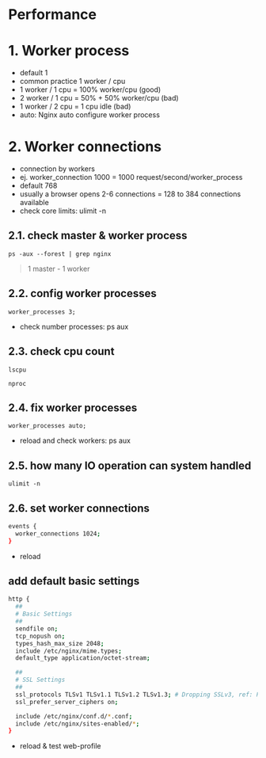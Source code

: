 # Performance <!-- omit in toc -->


# 1. Worker process
- default 1
- common practice 1 worker / cpu
- 1 worker / 1 cpu = 100% worker/cpu (good)
- 2 worker / 1 cpu = 50% + 50% worker/cpu (bad)
- 1 worker / 2 cpu = 1 cpu idle (bad)
- auto: Nginx auto configure worker process

# 2. Worker connections
- connection by workers
- ej. worker_connection 1000 = 1000 request/second/worker_process
- default 768
- usually a browser opens 2-6 connections = 128 to 384 connections available
- check core limits: ulimit -n

## 2.1. check master & worker process
```
ps -aux --forest | grep nginx
```
> 1 master - 1 worker


## 2.2. config worker processes
```
worker_processes 3;
```
- check number processes: ps aux

## 2.3. check cpu count
```
lscpu

nproc
```


## 2.4. fix worker processes
```
worker_processes auto;
```
- reload and check workers: ps aux

## 2.5. how many IO operation can system handled
```
ulimit -n
```
## 2.6. set worker connections
```sh
events {
  worker_connections 1024;
}
```
- reload

## add default basic settings
```sh
http {
  ##
  # Basic Settings
  ##
  sendfile on;
  tcp_nopush on;
  types_hash_max_size 2048;
  include /etc/nginx/mime.types;
  default_type application/octet-stream;

  ##
  # SSL Settings
  ##
  ssl_protocols TLSv1 TLSv1.1 TLSv1.2 TLSv1.3; # Dropping SSLv3, ref: POODLE
  ssl_prefer_server_ciphers on;

  include /etc/nginx/conf.d/*.conf;
  include /etc/nginx/sites-enabled/*;
}
```
- reload & test web-profile





